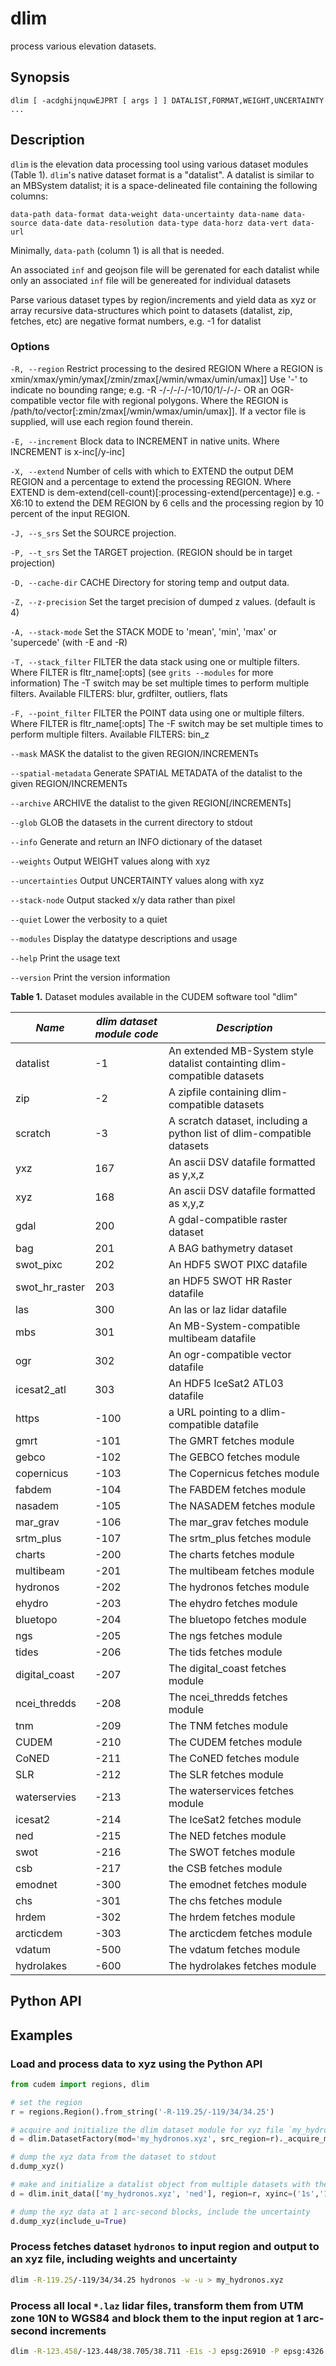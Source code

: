 # dlim

process various elevation datasets.

## Synopsis

```
dlim [ -acdghijnquwEJPRT [ args ] ] DATALIST,FORMAT,WEIGHT,UNCERTAINTY ...
```

## Description

`dlim` is the elevation data processing tool using various dataset modules (Table 1). `dlim`'s native dataset format is a "datalist". A datalist is similar to an MBSystem datalist; it is a space-delineated file containing the following columns:

```data-path data-format data-weight data-uncertainty data-name data-source data-date data-resolution data-type data-horz data-vert data-url```

Minimally, `data-path` (column 1) is all that is needed.

An associated `inf` and geojson file will be gerenated for each datalist while only an associated `inf` file will be genereated for individual datasets

Parse various dataset types by region/increments and yield data as xyz or array
recursive data-structures which point to datasets (datalist, zip, fetches, etc) are negative format numbers, e.g. -1 for datalist

### Options

`-R, --region`
     Restrict processing to the desired REGION 
     Where a REGION is xmin/xmax/ymin/ymax[/zmin/zmax[/wmin/wmax/umin/umax]]
     Use '-' to indicate no bounding range; e.g. -R -/-/-/-/-10/10/1/-/-/-
     OR an OGR-compatible vector file with regional polygons. 
     Where the REGION is /path/to/vector[:zmin/zmax[/wmin/wmax/umin/umax]].
     If a vector file is supplied, will use each region found therein.
     
`-E, --increment`
     Block data to INCREMENT in native units.
     Where INCREMENT is x-inc[/y-inc]

`-X, --extend`
     Number of cells with which to EXTEND the output DEM REGION and a 
     percentage to extend the processing REGION.
     Where EXTEND is dem-extend(cell-count)[:processing-extend(percentage)]
     e.g. -X6:10 to extend the DEM REGION by 6 cells and the processing region by 10 
     percent of the input REGION.
     
`-J, --s_srs`
     Set the SOURCE projection.

`-P, --t_srs`
     Set the TARGET projection. (REGION should be in target projection)
     
`-D, --cache-dir`
     CACHE Directory for storing temp and output data.
     
`-Z, --z-precision`
     Set the target precision of dumped z values. (default is 4)
     
`-A, --stack-mode`
     Set the STACK MODE to 'mean', 'min', 'max' or 'supercede' (with -E and -R)
     
`-T, --stack_filter`
     FILTER the data stack using one or multiple filters. 
     Where FILTER is fltr_name[:opts] (see `grits --modules` for more information)
     The -T switch may be set multiple times to perform multiple filters.
     Available FILTERS: blur, grdfilter, outliers, flats
     
`-F, --point_filter`
     FILTER the POINT data using one or multiple filters. 
     Where FILTER is fltr_name[:opts] 
     The -F switch may be set multiple times to perform multiple filters.
     Available FILTERS: bin_z

`--mask`
	MASK the datalist to the given REGION/INCREMENTs
	
`--spatial-metadata`
	Generate SPATIAL METADATA of the datalist to the given REGION/INCREMENTs
	
`--archive`
	ARCHIVE the datalist to the given REGION[/INCREMENTs]
	
`--glob`
	GLOB the datasets in the current directory to stdout
	
`--info`
	Generate and return an INFO dictionary of the dataset
	
`--weights`
	Output WEIGHT values along with xyz
	
`--uncertainties`
	Output UNCERTAINTY values along with xyz
	
`--stack-node`
	Output stacked x/y data rather than pixel
	
`--quiet`
	Lower the verbosity to a quiet

`--modules`
	Display the datatype descriptions and usage
	
`--help`
	Print the usage text
	
`--version`
	Print the version information


**Table 1.** Dataset modules available in the CUDEM software tool "dlim"

|  ***Name***  |  ***dlim dataset module code*** | ***Description*** |
|----------------------|----------------------------------|----------------------------------|
| datalist | -1 | An extended MB-System style datalist containting dlim-compatible datasets |
| zip | -2 | A zipfile containing dlim-compatible datasets |
| scratch | -3 | A scratch dataset, including a python list of dlim-compatible datasets |
| yxz | 167 | An ascii DSV datafile formatted as y,x,z |
| xyz | 168 | An ascii DSV datafile formatted as x,y,z |
| gdal | 200 | A gdal-compatible raster dataset |
| bag | 201 | A BAG bathymetry dataset |
| swot_pixc | 202 | An HDF5 SWOT PIXC datafile |
| swot_hr_raster | 203 | an HDF5 SWOT HR Raster datafile |
| las | 300 | An las or laz lidar datafile |
| mbs | 301 | An MB-System-compatible multibeam datafile |
| ogr | 302 | An ogr-compatible vector datafile |
| icesat2_atl | 303 | An HDF5 IceSat2 ATL03 datafile |
| https | -100 | a URL pointing to a dlim-compatible datafile |
| gmrt | -101 | The GMRT fetches module |
| gebco | -102 | The GEBCO fetches module |
| copernicus | -103 | The Copernicus fetches module |
| fabdem | -104 | The FABDEM fetches module |
| nasadem | -105 | The NASADEM fetches module |
| mar_grav | -106 | The mar_grav fetches module |
| srtm_plus | -107 | The srtm_plus fetches module |
| charts | -200 | The charts fetches module |
| multibeam | -201 | The multibeam fetches module | 
| hydronos | -202 | The hydronos fetches module |
| ehydro | -203 | The ehydro fetches module |
| bluetopo | -204 | The bluetopo fetches module |
| ngs | -205 | The ngs fetches module |
| tides | -206 | The tids fetches module |
| digital_coast | -207 | The digital_coast fetches module |
| ncei_thredds | -208 | The ncei_thredds fetches module |
| tnm | -209 | The TNM fetches module |
| CUDEM | -210 | The CUDEM fetches module |
| CoNED | -211 | The CoNED fetches module |
| SLR | -212 | The SLR fetches module |
| waterservies | -213 | The waterservices fetches module |
| icesat2 | -214 | The IceSat2 fetches module |
| ned | -215 | The NED fetches module |
| swot | -216 | The SWOT fetches module |
| csb | -217 | the CSB fetches module |
| emodnet | -300 | The emodnet fetches module |
| chs | -301 | The chs fetches module |
| hrdem | -302 | The hrdem fetches module | 
| arcticdem | -303 | The arcticdem fetches module |
| vdatum | -500 | The vdatum fetches module | 
| hydrolakes | -600 | The hydrolakes fetches module | 

## Python API

## Examples

### Load and process data to xyz using the Python API

```python
from cudem import regions, dlim

# set the region
r = regions.Region().from_string('-R-119.25/-119/34/34.25')

# acquire and initialize the dlim dataset module for xyz file `my_hydronos.xyz`
d = dlim.DatasetFactory(mod='my_hydronos.xyz', src_region=r)._acquire_module().initialize()

# dump the xyz data from the dataset to stdout
d.dump_xyz()

# make and initialize a datalist object from multiple datasets with the given region at 1 arc-second output blocks
d = dlim.init_data(['my_hydronos.xyz', 'ned'], region=r, xyinc=('1s','1s')).initialize()

# dump the xyz data at 1 arc-second blocks, include the uncertainty
d.dump_xyz(include_u=True)

```

### Process fetches dataset `hydronos` to input region and output to an xyz file, including weights and uncertainty

```bash
dlim -R-119.25/-119/34/34.25 hydronos -w -u > my_hydronos.xyz
```

### Process all local `*.laz` lidar files, transform them from UTM zone 10N to WGS84 and block them to the input region at 1 arc-second increments

```bash
dlim -R-123.458/-123.448/38.705/38.711 -E1s -J epsg:26910 -P epsg:4326 *.laz > my_lidar_1as.xyz
```